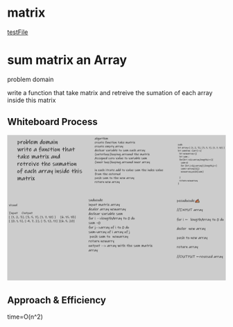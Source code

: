 # matrix 


[testFile](./test.js)


# sum matrix  an Array

problem domain

write a function that take matrix and retreive the sumation of each array inside this matrix  
## Whiteboard Process

![reversedImage](./matrix.png)

## Approach & Efficiency


time=O(n^2)

